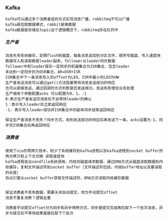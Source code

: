 ### Kafka

    kafka可以通过多个消费者组的方式实现消息广播，rabbitmq不可以广播
    kafka是拉取数据模式，rabbit是推数据
    kafka数据是存储在topic这个逻辑概念下，rabbitmq存在队列中

##### 生产者

    消息先写系统缓存，定期flush到磁盘，每条消息追加到分区文件，顺序写磁盘，写入速度快
    数据写入和读取都是leader副本，follower从leader同步数据
    follower中和leader保存一定同步的机器集合为ISR集合，包含leader
    未达到一定同步的为OSR集合，AR=OSR+ISR
    ISR集合中下一条消息写入的offset为LEO，ISR中最小的LEO为HW
    生产者发送消息可以通过get()方法阻塞等待消息发送成功的响应
    也可以直接发送，通过回调的方式判断是否发送成功，发送失败增加业务处理
    生产端有个参数配置acks 可以配置为0，1，-1
    0:表示生产者发送完消息后不会等待leader的确认
    1：表示写入leader后立即返回响应
    -1: 表示写入leader成功并ISR集合中的副本同步结束返回响应

    保证生产者消息不丢失？同步方式，收到发送成功的响应后再发送下一条，acks设置为-1，同步完ISR集合后再返回响应



##### 消费者

    使用了nio的零拷贝技术，较少了系统缓存到kafka进程以及kafka进程到socket buffer的两次拷贝和上下文切换 读取速度快
    kafka进程发出sendfile系统调用，内核向磁盘请求数据，通过DMA方式从磁盘读取数据到内核缓存，复制文件描述符到socket buffer（文件描述符包括，内核buffer地址以及要读取的长度）
    协议引擎从socket buffer获取文件描述符，DMA方式读取内核缓存数据


    保证消费者不丢失数据，需要关闭自动提交，改为手动提交offset
    消息不重复消费？逻辑去重

    消费者手动提交offset分为同步和异步两种方式，同步是提交完成再拉取下一个批次消息，异步为提交后不等待结果直接拉取下个批次







​		
